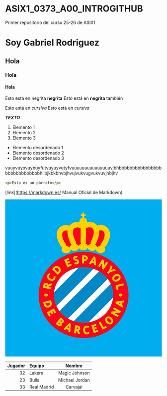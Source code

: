 # ASIX1_0373_A00_INTROGITHUB
Primer repositorio del curso 25-26 de ASIX1
# Soy Gabriel Rodriguez
## Hola
### Hola
#### Hola

Esto está en negrita __negrita__
Esto está en **negrita** también

Esto está en _cursiva_
Esto está en *cursiva*

__*TEXTO*__

1. Elemento 1
2. Elemento 2
3. Elemento 3

* Elemento desordenado 1
* Elemento desordenado 2
* Elemento desordenado 3

vuuyvuyovuybuyfutvuyuyvutyfvuuuuuuuuuuuuuuuvjbhbbbbbbbbbbbbbbbbbbbbbbbbbbbbbhilbjkbkbhvbjhvujvukvugvukvuvjhbjhv

```html
<p>Esto es un párrafo</p>
```
[link](https://markdown.es/ Manual Oficial de Markdown)

![alt text](./foto%20rcde.jpg) 

| Jugador | Equipo | Nombre |
|----------:|:----------|:---------:|
| 32 | Lakers | Magic Johnson |
| 23 | Bulls | Michael Jordan | 
| 33 | Real Madrid | Carvajal |
